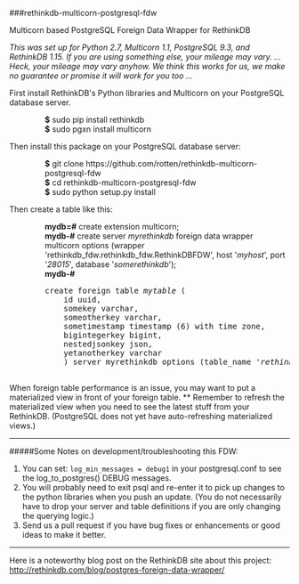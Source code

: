 ###rethinkdb-multicorn-postgresql-fdw

Multicorn based PostgreSQL Foreign Data Wrapper for RethinkDB

<i>This was set up for Python 2.7, Multicorn 1.1, PostgreSQL 9.3, and RethinkDB 1.15.  If you are using something else, your mileage may vary. ... Heck, your mileage may vary anyhow.  We think this works for us, we make no guarantee or promise it will work for you too ...</i>

<dt>First install RethinkDB's Python libraries and Multicorn on your PostgreSQL database server.</dt>
<ol>
<dd><b>$</b>   sudo pip install rethinkdb</dd>
<dd><b>$</b>  sudo pgxn install multicorn</dd>
</ol>

<dt>Then install this package on your PostgreSQL database server:</dt>
<ol>
<dd><b>$</b>  git clone https://github.com/rotten/rethinkdb-multicorn-postgresql-fdw</dd>
<dd><b>$</b>  cd rethinkdb-multicorn-postgresql-fdw</dd>
<dd><b>$</b>  sudo python setup.py install</dd>
</ol>

<dt>Then create a table like this:</dt>
<ol>
<dd><b>mydb=#</b> create extension multicorn;</dd>
<dd><b>mydb-#</b> create server <i>myrethinkdb</i> foreign data wrapper multicorn options (wrapper 'rethinkdb_fdw.rethinkdb_fdw.RethinkDBFDW', host '<i>myhost</i>', port '<i>28015</i>', database '<i>somerethinkdb</i>');</dd>
<dd><b>mydb-#</b><pre>create foreign table <i>mytable</i> (
    id uuid,
    somekey varchar,
    someotherkey varchar,
    sometimestamp timestamp (6) with time zone,
    bigintegerkey bigint,
    nestedjsonkey json,
    yetanotherkey varchar
    ) server myrethinkdb options (table_name '<i>rethinkdb_table</i>');
    </pre></dd>
</ol>

When foreign table performance is an issue, you may want to put a materialized view in front of your foreign table.  ** Remember to refresh the materialized view when you need to see the latest stuff from your RethinkDB.  (PostgreSQL does not yet have auto-refreshing materialized views.)

<hr>

#####Some Notes on development/troubleshooting this FDW:

1. You can set:  `log_min_messages = debug1` in your postgresql.conf to see the log_to_postgres() DEBUG messages.
2. You will probably need to exit psql and re-enter it to pick up changes to the python libraries when you push an update. (You do not necessarily have to drop your server and table definitions if you are only changing the querying logic.)
3. Send us a pull request if you have bug fixes or enhancements or good ideas to make it better.
 
<hr>


Here is a noteworthy blog post on the RethinkDB site about this project:  http://rethinkdb.com/blog/postgres-foreign-data-wrapper/ 


